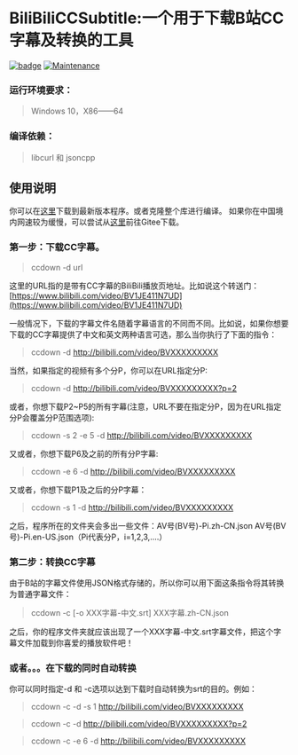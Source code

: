 # BiliBiliCCSubtitle:一个用于下载B站CC字幕及转换的工具
[![badge](https://img.shields.io/badge/license-Apache-blue.svg)](https://github.com/nathanli97/BilibiliCCSubtitle/blob/master/LICENSE)
[![Maintenance](https://img.shields.io/badge/Maintained%3F-no-red.svg)](https://bitbucket.org/lbesson/ansi-colors)
### 运行环境要求：
> Windows 10，X86——64
### 编译依赖：
> libcurl 和 jsoncpp
>
## 使用说明
你可以在[这里](https://github.com/nathanli97/BiliBiliCCSubtitle/releases/latest/download/BiliBiliCCSubtitle-x86_64.zip)下载到最新版本程序。或者克隆整个库进行编译。
如果你在中国境内网速较为缓慢，可以尝试从[这里](https://gitee.com/nathan_li97/BiliBiliCCSubtitle/attach_files/431357/download)前往Gitee下载。
### 第一步：下载CC字幕。
> ccdown -d url

这里的URL指的是带有CC字幕的BiliBili播放页地址。比如说这个转送门：
[https://www.bilibili.com/video/BV1JE411N7UD](https://www.bilibili.com/video/BV1JE411N7UD)

一般情况下，下载的字幕文件名随着字幕语言的不同而不同。比如说，如果你想要下载的CC字幕提供了中文和英文两种语言可选，那么当你执行了下面的指令：

> ccdown -d http://bilibili.com/video/BVXXXXXXXXX

当然，如果指定的视频有多个分P，你可以在URL指定分P:
> ccdown -d http://bilibili.com/video/BVXXXXXXXXX?p=2

或者，你想下载P2~P5的所有字幕(注意，URL不要在指定分P，因为在URL指定分P会覆盖分P范围选项):
> ccdown -s 2 -e 5 -d http://bilibili.com/video/BVXXXXXXXXX

又或者，你想下载P6及之前的所有分P字幕:
> ccdown -e 6 -d http://bilibili.com/video/BVXXXXXXXXX

又或者，你想下载P1及之后的分P字幕：
> ccdown -s 1 -d http://bilibili.com/video/BVXXXXXXXXX

之后，程序所在的文件夹会多出一些文件：AV号(BV号)-Pi.zh-CN.json AV号(BV号)-Pi.en-US.json（Pi代表分P，i=1,2,3,....）

### 第二步：转换CC字幕

由于B站的字幕文件使用JSON格式存储的，所以你可以用下面这条指令将其转换为普通字幕文件：

> ccdown -c [-o XXX字幕-中文.srt] XXX字幕.zh-CN.json


之后，你的程序文件夹就应该出现了一个XXX字幕-中文.srt字幕文件，把这个字幕文件加载到你喜爱的播放软件吧！
### 或者。。。在下载的同时自动转换
你可以同时指定-d 和 -c选项以达到下载时自动转换为srt的目的。例如：

> ccdown -c -d -s 1 http://bilibili.com/video/BVXXXXXXXXX

> ccdown -c -d http://bilibili.com/video/BVXXXXXXXXX?p=2

> ccdown -c -e 6 -d http://bilibili.com/video/BVXXXXXXXXX
